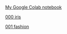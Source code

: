 [My Google Colab notebook](https://colab.research.google.com/github/MassimilianoCavinato/MachineLearning)

[000 iris](https://colab.research.google.com/github/MassimilianoCavinato/MachineLearning/blob/master/000_iris.ipynb)

[001 fashion](https://colab.research.google.com/github/MassimilianoCavinato/MachineLearning/blob/master/001_fashion.ipynb)
